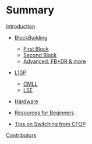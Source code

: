 # Summary

[Introduction](./intro.md)

<!-- - [FAQs](./faqs.md) -->

- [BlockBuilding](./blockbuilding.md)
    - [First Block](./fb.md)
    - [Second Block](./sb.md)
    - [Advanced: FB+DR & more](./fb+dr.md)

- [L10P](./l10p.md)
    - [CMLL](./cmll.md)
    - [LSE](./lse.md)

- [Hardware](./hardware.md)

- [Resources for Beginners](./beginner.md)

- [Tips on Switching from CFOP](.switching.md)
<!-- - [Advanced Topics](./advanced.md) -->
<!---
    - [How to FB+DR](./fbdr.md)
--->


[Contributors](./contributors.md)